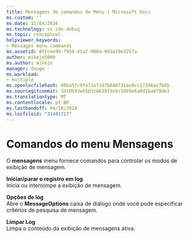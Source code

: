 ```yaml
---
title: Mensagens de comandos de Menu | Microsoft Docs
ms.custom: ''
ms.date: 11/04/2016
ms.technology: vs-ide-debug
ms.topic: conceptual
helpviewer_keywords:
- Messages menu commands
ms.assetid: 8ffcee99-7950-41af-906e-661e19e3257a
author: mikejo5000
ms.author: mikejo
manager: douge
ms.workload:
- multiple
ms.openlocfilehash: 08ba5fc9fa71e71d7b840f31ae9cc17206ac7b6b
ms.sourcegitcommit: 3d10b93eb5b326639f3e5c19b9e6a8d1ba078de1
ms.translationtype: MT
ms.contentlocale: pt-BR
ms.lasthandoff: 04/18/2018
ms.locfileid: "31481717"
---
```

# <a name="messages-menu-commands"></a>Comandos do menu Mensagens
O **mensagens** menu fornece comandos para controlar os modos de exibição de mensagem.  
  
 **Iniciar/parar o registro em log**  
 Inicia ou interrompe a exibição de mensagem.  
  
 **Opções de log**  
 Abre o **MessageOptions** caixa de diálogo onde você pode especificar critérios de pesquisa de mensagem.  
  
 **Limpar Log**  
 Limpa o conteúdo da exibição de mensagens ativa.